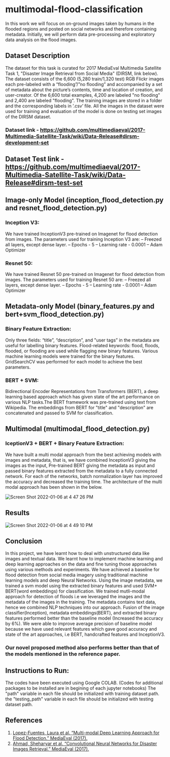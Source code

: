 # multimodal-flood-classification

In this work we will focus on on-ground images taken by humans in the flooded regions and posted on social networks and therefore 
containing metadata. Initially, we will perform data pre-processing and exploratory data analysis on the flood images.

## Dataset Description

The dataset for this task is curated for 2017 MediaEval Multimedia Satellite Task 1, "Disaster
Image Retrieval from Social Media" (DIRSM, link below). The dataset consists of the 6,600
(5,280 train/1,320 test) RGB Flickr images each pre-labeled with a “flooding”/”no flooding” and
accompanied by a set of metadata about the picture’s contents, time and location of creation, and
user-creator. Of the 6,600 total examples, 4,200 are labeled "no flooding" and 2,400 are labeled
"flooding". The training images are stored in a folder and the corresponding labels in ’.csv’ file. All
the images in the dataset were used for training and evaluation of the model is done on testing set
images of the DIRSM dataset.

### Dataset link - https://github.com/multimediaeval/2017-Multimedia-Satellite-Task/wiki/Data-Release#dirsm-development-set

## Dataset Test link - https://github.com/multimediaeval/2017-Multimedia-Satellite-Task/wiki/Data-Release#dirsm-test-set



## Image-only Model (inception_flood_detection.py and resnet_flood_detection.py)

### Inception V3: 
We have trained InceptionV3 pre-trained on Imagenet for flood
detection from images. The parameters used for training Inception V3 are:
 – Freezed all layers, except dense layer.
 – Epochs - 5
 – Learning rate - 0.0001
 – Adam Optimizer
 
### Resnet 50: 
We have trained Resnet 50 pre-trained on Imagenet for flood detection from
images. The parameters used for training Resnet 50 are:
 – Freezed all layers, except dense layer.
 – Epochs - 5
 – Learning rate - 0.0001
 – Adam Optimizer
 
## Metadata-only Model (binary_features.py and bert+svm_flood_detection.py)

### Binary Feature Extraction: 
Only three fields: “title”, “description”, and "user tags” in the
metadata are useful for labelling binary features. Flood-related keywords: flood, floods,
flooded, or flooding are used while flagging new binary features. Various machine learning
models were trained for the binary features. GridSearchCV was performed for each model to
achieve the best parameters.

### BERT + SVM:
Bidirectional Encoder Representations from Transformers (BERT), a deep
learning based approach which has given state of the art performance on various NLP
tasks.The BERT framework was pre-trained using text from Wikipedia. The embeddings
from BERT for "title" and "description" are concatenated and passed to SVM for classification.

## Multimodal (multimodal_flood_detection.py)

### IceptionV3 + BERT + Binary Feature Extraction:

We have built a multi modal approach
from the best achieving models with images and metadata, that is, we have combined
InceptionV3 giving the images as the input, Pre-trained BERT giving the metadata as input
and passed binary features extracted from the metadata to a fully connected network. For
each of the networks, batch normalization layer has improved the accuracy and decreased
the training time. The architecture of the multi modal approach has been shown in the
below.

![Screen Shot 2022-01-06 at 4 47 26 PM](https://user-images.githubusercontent.com/28782608/148456758-be7aad94-08a2-4009-b20d-295044ba4f2a.png)

## Results

![Screen Shot 2022-01-06 at 4 49 10 PM](https://user-images.githubusercontent.com/28782608/148456930-33a596e4-f2ff-4baa-ab26-4a317a42126b.png)

## Conclusion

In this project, we have learnt how to deal with unstructured data like images and textual data. We
learnt how to implement machine learning and deep learning approaches on the data and fine tuning
those approaches using various methods and experiments.
We have achieved a baseline for flood detection from social media imagery using traditional machine
learning models and deep Neural Networks.
Using the image metadata, we trained a svm model using the extracted binary features and used SVM+ BERT(word embeddings) for classification.
We trained mutli-modal approach for detection of floods i.e we leveraged the images and the metadata
of the images in the training. The metadata contains text data, hence we combined NLP techniques into our approach.
Fusion of the image classifier(Inception), metadata embeddings(BERT), and extracted binary features
performed better than the baseline model (Increased the accuracy by 6%).
We were able to improve average precision of baseline model because we have used relevant
features which gave good accuracy and state of the art approaches, i.e BERT, handcrafted features
and InceptionV3. 

### Our novel proposed method also performs better than that of the models mentioned in the reference paper.

## Instructions to Run:

The codes have been executed using Google COLAB. (Codes for additional packages to be installed are in begining of each jupyter notebooks)
The "path" variable in each file should be initialized with training dataset path.
the "testing_path" variable in each file should be initialized with testing dataset path.

## References

1. [Lopez-Fuentes, Laura et al. “Multi-modal Deep Learning Approach for Flood Detection.” MediaEval (2017).](http://ceur-ws.org/Vol-1984/Mediaeval_2017_paper_14.pdf)
2. [Ahmad, Sheharyar et al. “Convolutional Neural Networks for Disaster Images Retrieval.” MediaEval (2017).](http://ceur-ws.org/Vol-1984/Mediaeval_2017_paper_11.pdf)
